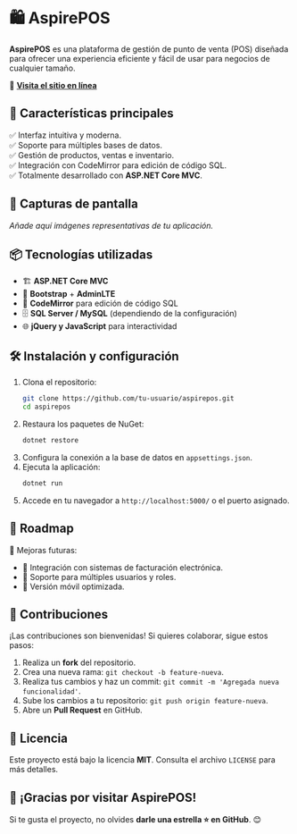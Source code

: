 # 🛍️ AspirePOS

**AspirePOS** es una plataforma de gestión de punto de venta (POS) diseñada para ofrecer una experiencia eficiente y fácil de usar para negocios de cualquier tamaño.

🔗 **[Visita el sitio en línea](http://aspirepos.somee.com/)**

## 🚀 Características principales

✅ Interfaz intuitiva y moderna.  
✅ Soporte para múltiples bases de datos.  
✅ Gestión de productos, ventas e inventario.  
✅ Integración con CodeMirror para edición de código SQL.  
✅ Totalmente desarrollado con **ASP.NET Core MVC**.  

## 📸 Capturas de pantalla

_Añade aquí imágenes representativas de tu aplicación._

## 📦 Tecnologías utilizadas

- 🏗 **ASP.NET Core MVC**
- 🎨 **Bootstrap** + **AdminLTE**
- 📜 **CodeMirror** para edición de código SQL
- 🗄 **SQL Server / MySQL** (dependiendo de la configuración)
- 🌐 **jQuery y JavaScript** para interactividad

## 🛠 Instalación y configuración

1. Clona el repositorio:
   ```sh
   git clone https://github.com/tu-usuario/aspirepos.git
   cd aspirepos
   ```
2. Restaura los paquetes de NuGet:
   ```sh
   dotnet restore
   ```
3. Configura la conexión a la base de datos en `appsettings.json`.
4. Ejecuta la aplicación:
   ```sh
   dotnet run
   ```
5. Accede en tu navegador a `http://localhost:5000/` o el puerto asignado.

## 🎯 Roadmap

📌 Mejoras futuras:
- 🔹 Integración con sistemas de facturación electrónica.
- 🔹 Soporte para múltiples usuarios y roles.
- 🔹 Versión móvil optimizada.

## 🤝 Contribuciones

¡Las contribuciones son bienvenidas! Si quieres colaborar, sigue estos pasos:
1. Realiza un **fork** del repositorio.
2. Crea una nueva rama: `git checkout -b feature-nueva`.
3. Realiza tus cambios y haz un commit: `git commit -m 'Agregada nueva funcionalidad'`.
4. Sube los cambios a tu repositorio: `git push origin feature-nueva`.
5. Abre un **Pull Request** en GitHub.

## 📄 Licencia

Este proyecto está bajo la licencia **MIT**. Consulta el archivo `LICENSE` para más detalles.

## 🎉 ¡Gracias por visitar AspirePOS!

Si te gusta el proyecto, no olvides **darle una estrella ⭐ en GitHub**. 😊

